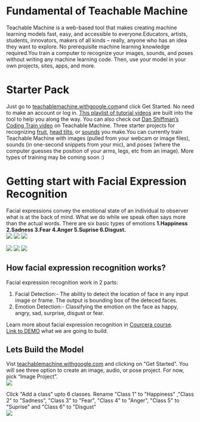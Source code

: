 # Fundamental of Teachable Machine
Teachable Machine is a web-based tool that makes creating machine learning models fast, easy, and accessible to everyone.Educators, artists, students, innovators, makers of all kinds – really, anyone who has an idea they want to explore. No prerequisite machine learning knowledge required.You train a computer to recognize your images, sounds, and poses without writing any machine learning code. Then, use your model in your own projects, sites, apps, and more.

# Starter Pack
Just go to [teachablemachine.withgoogle.com](https://teachablemachine.withgoogle.com)and click Get Started. No need to make an account or log in. [This playlist of tutorial videos](https://www.youtube.com/playlist?list=PLJfHZtseuscuTQfodmFnbZ3rBgCWsRT9t) are built into the tool to help you along the way. You can also check out [Dan Shiffman’s Coding Train video](https://www.youtube.com/watch?v=kwcillcWOg0&list=PLRqwX-V7Uu6aJwX0rFP-7ccA6ivsPDsK5&index=2&t=0s) on Teachable Machine. Three starter projects for recognizing [fruit](https://medium.com/@warronbebster/teachable-machine-tutorial-bananameter-4bfffa765866), [head tilts](https://medium.com/@warronbebster/teachable-machine-tutorial-head-tilt-f4f6116f491), or [sounds](https://medium.com/@warronbebster/teachable-machine-tutorial-snap-clap-whistle-4212fd7f3555) you make.You can currently train Teachable Machine with images (pulled from your webcam or image files), sounds (in one-second snippets from your mic), and poses (where the computer guesses the position of your arms, legs, etc from an image). More types of training may be coming soon :)

# Getting start with Facial Expression Recognition
Facial expressions convey the emotional state of an individual to observer what is at the back of mind. What we do while we speak often says more than the actual words. There are six basic types of emotions
__1.Happiness 2.Sadness 3.Fear 4.Anger 5.Suprise 6.Disgust.__<br />
![](https://cloud-kmaqeh4qc.vercel.app/happy1.gif)
![](https://cloud-kmaqeh4qc.vercel.app/sad1.gif) 
![](https://cloud-kmaqeh4qc.vercel.app/fear1.gif) <br />

![](https://cloud-kmaqeh4qc.vercel.app/angry1.gif)
![](https://cloud-kmaqeh4qc.vercel.app/suprise1.gif) 
![](https://cloud-kmaqeh4qc.vercel.app/disgust1.gif)

## How facial expression recognition works?
Facial expression recognition work in 2 parts:
1. Facial Detection:- The ability to detect the location of face in any input image or frame. The output is bounding box of the deteced faces.<br />
2. Emotion Detection:- Classifying the emotion on the face as happy, angry, sad, surprise, disgust or fear.<br />

Learn more about facial expression recognition in [Courcera course](https://www.coursera.org/projects/facial-expression-recognition-keras).<br/>
[Link to DEMO](https://facialexpressionrecognition.yashkalbande.repl.co/) what we are going to build.

## Lets Build the Model 
Vist [teachablemachine.withgoogle.com](https://teachablemachine.withgoogle.com) and clicking on "Get Started". You will see three option to create an image, audio, or pose project. For now, pick “Image Project”.<br />
![](https://cloud-kmaqeh4qc.vercel.app/create.gif)

Click "Add a class" upto 6 classes. Rename "Class 1" to "Happiness" ,"Class 2" to "Sadness", "Class 3" to "Fear", "Class 4" to "Anger", "Class 5" to "Suprise" and "Class 6" to "Disgust"<br/>
![](https://cloud-kmaqeh4qc.vercel.app/addclass.gif)
